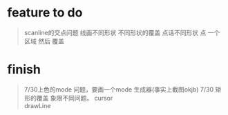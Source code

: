 # feature to do
> scanline的交点问题
> 线画不同形状
> 不同形状的覆盖
> 点话不同形状
> 点 一个区域 然后 覆盖

# finish
> 7/30上色的mode 问题，要画一个mode 生成器(事实上截图okjb)
> 7/30 矩形的覆盖 象限不同问题。 
> cursor  
> drawLine

